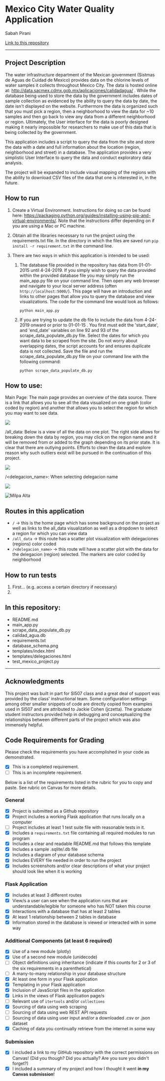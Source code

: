 # Mexico City Water Quality Application

Sabah Pirani

[Link to this repository](<https://github.com/Sabah-pirani/Mexico_City_Chlorine_Levels_Application>)

---

## Project Description

The water infrastructure department of the Mexican government (Sistmas de Aguas de Cuidad de Mexico) provides data on the chlorine levels of water samples it collects throughout Mexico City. The data is hosted online at: http://data.sacmex.cdmx.gob.mx/aplicaciones/calidadagua/ . While the database being used to store the data by the government includes dates of sample collection as evidenced by the ability to query the data by date, the date isn't displayed on the website. Furthermore the data is organized such that you must pick a region, then a neighborhood to view the data for ~10 samples and then go back to view any data from a different neighborhood or region. Ultimately, the User interface for the data is poorly designed making it nearly impossible for researchers to make use of this data that is being collected by the government. 

This application includes a script to query the data from the site and store the data with a date and full information about the location (region, neighborhood and street) in a database. The application provides a very simplistic User Interface to query the data and conduct exploratory data analysis. 

The project will be expanded to include visual mapping of the regions with the ability to download CSV files of the data that one is interested in, in the future. 

## How to run

1.  Create a Virtual Environment. Instructions for doing so can be found here: <https://packaging.python.org/guides/installing-using-pip-and-virtual-environments/>. Note that the instructions differ depending on if you are using a Mac or PC machine. 

2. Obtain all the libraries necessary to run the project using the requirements.txt file. In the directory in which the files are saved run `pip install -r requirement.txt` in the command line. 

3. There are two ways in which this application is intended to be used:

   1. The database file provided in the repository has data from 01-01-2015 until 4-24-2019. If you simply wish to query the data provided within the provided database file you may simply run the main_app.py file on your command line. Then open any web browser and navigate to your local server address (often ` http://localhost:5000/`). This page will have an introduction and links to other pages that allow you to query the database and view visualizations. The code for the command line would look as follows: 

      `python main_app.py`

   2. If you are trying to update the db file to include the data from 4-24-2019 onward or prior to  01-01-15 . You first must edit the 'start_date', and 'end_date' variables on line 92 and 93 of the scrape_data_populate_db.py file. Select the dates for which you want data to be scraped from the site. Do not worry about overlapping dates, the script accounts for and ensures duplicate data is not collected.  Save the file and run the scrape_data_populate_db.py file on your command line with the following command: 

      `python scrape_data_populate_db.py`

## How to use:

Main Page: The main page provides an overview of the data source. There is a link that allows you to see all the data visualized on one graph (color coded by region) and another that allows you to select the region for which you may want to see data.

![](</Images/main_pg.png>)

/all_data: Below is a view of all the data on one plot. The right side allows for breaking down the data by region, you may click on the region name and it will be removed from or added to the graph depending on its prior state. It is clear that there are outlying points. Efforts to clean the data and explore reason why such outliers exist will be pursued in the continuation of this project. 

![](Images\all_data.PNG)

/<delegacion_name>: When selecting delegacion name 

![](images/Benito_Juarez.png)

![Milpa Alta](images/Milpa_Alta.PNG)

## Routes in this application

- `/` -> this is the home page which has some background on the project as well as links to the all_data visualization as well as a dropdown to select a region for which you can view data
- `/all_data` -> this route has a scatter plot visualization with delegaciones (regions) color coded 
- `/<delegacion_name>` -> this route will have a scatter plot with the data for the delegacion (region) selected. The markers are color coded by neighborhood

## How to run tests
1. First... (e.g. access a certain directory if necessary)
2. 

## In this repository:

- README.md
- main_app.py
- scrape_data_populate_db.py
- calidad_agua.db
- requirements.txt
- database_schema.png
- templates/index.html
- templates/delegaciones.html
- test_mexico_project.py

---
## Acknowledgments

This project was built in part for SI507 class and a great deal of support was provided by the class' instructional team. Some configuration settings among other smaller snippets of code are directly copied from examples used in SI507 and are attributed to Jackie Cohen (jczetta). The graduate student instructors provided help in debugging and conceptualizing the relationships between different parts of the project which was also immensely helpful. 

## Code Requirements for Grading

Please check the requirements you have accomplished in your code as demonstrated.
- [x] This is a completed requirement.
- [ ] This is an incomplete requirement.

Below is a list of the requirements listed in the rubric for you to copy and paste.  See rubric on Canvas for more details.

### General
- [x] Project is submitted as a Github repository
- [x] Project includes a working Flask application that runs locally on a computer
- [ ] Project includes at least 1 test suite file with reasonable tests in it.
- [x] Includes a `requirements.txt` file containing all required modules to run program
- [x] Includes a clear and readable README.md that follows this template
- [x] Includes a sample .sqlite/.db file
- [x] Includes a diagram of your database schema
- [x] Includes EVERY file needed in order to run the project
- [x] Includes screenshots and/or clear descriptions of what your project should look like when it is working

### Flask Application
- [x] Includes at least 3 different routes
- [x] View/s a user can see when the application runs that are understandable/legible for someone who has NOT taken this course
- [x] Interactions with a database that has at least 2 tables
- [x] At least 1 relationship between 2 tables in database
- [x] Information stored in the database is viewed or interacted with in some way

### Additional Components (at least 6 required)
- [x] Use of a new module (plotly)
- [x] Use of a second new module (unidecode)
- [ ] Object definitions using inheritance (indicate if this counts for 2 or 3 of the six requirements in a parenthetical)
- [ ] A many-to-many relationship in your database structure
- [x] At least one form in your Flask application
- [x] Templating in your Flask application
- [x] Inclusion of JavaScript files in the application
- [x] Links in the views of Flask application page/s
- [ ] Relevant use of `itertools` and/or `collections`
- [x] Sourcing of data using web scraping
- [ ] Sourcing of data using web REST API requests
- [ ] Sourcing of data using user input and/or a downloaded .csv or .json dataset
- [x] Caching of data you continually retrieve from the internet in some way

### Submission
- [x] I included a link to my GitHub repository with the correct permissions on Canvas! (Did you though? Did you actually? Are you sure you didn't forget?)
- [x] I included a summary of my project and how I thought it went **in my Canvas submission**!
